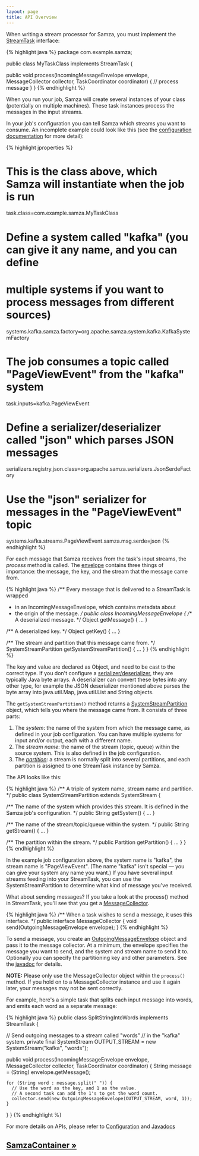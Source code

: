 ```yaml
---
layout: page
title: API Overview
---
```

<!--
   Licensed to the Apache Software Foundation (ASF) under one or more
   contributor license agreements.  See the NOTICE file distributed with
   this work for additional information regarding copyright ownership.
   The ASF licenses this file to You under the Apache License, Version 2.0
   (the "License"); you may not use this file except in compliance with
   the License.  You may obtain a copy of the License at

       http://www.apache.org/licenses/LICENSE-2.0

   Unless required by applicable law or agreed to in writing, software
   distributed under the License is distributed on an "AS IS" BASIS,
   WITHOUT WARRANTIES OR CONDITIONS OF ANY KIND, either express or implied.
   See the License for the specific language governing permissions and
   limitations under the License.
-->

When writing a stream processor for Samza, you must implement the [StreamTask](javadocs/org/apache/samza/task/StreamTask.html) interface:

{% highlight java %}
package com.example.samza;

public class MyTaskClass implements StreamTask {

  public void process(IncomingMessageEnvelope envelope,
                      MessageCollector collector,
                      TaskCoordinator coordinator) {
    // process message
  }
}
{% endhighlight %}

When you run your job, Samza will create several instances of your class (potentially on multiple machines). These task instances process the messages in the input streams.

In your job's configuration you can tell Samza which streams you want to consume. An incomplete example could look like this (see the [configuration documentation](../jobs/configuration.html) for more detail):

{% highlight jproperties %}
# This is the class above, which Samza will instantiate when the job is run
task.class=com.example.samza.MyTaskClass

# Define a system called "kafka" (you can give it any name, and you can define
# multiple systems if you want to process messages from different sources)
systems.kafka.samza.factory=org.apache.samza.system.kafka.KafkaSystemFactory

# The job consumes a topic called "PageViewEvent" from the "kafka" system
task.inputs=kafka.PageViewEvent

# Define a serializer/deserializer called "json" which parses JSON messages
serializers.registry.json.class=org.apache.samza.serializers.JsonSerdeFactory

# Use the "json" serializer for messages in the "PageViewEvent" topic
systems.kafka.streams.PageViewEvent.samza.msg.serde=json
{% endhighlight %}

For each message that Samza receives from the task's input streams, the *process* method is called. The [envelope](javadocs/org/apache/samza/system/IncomingMessageEnvelope.html) contains three things of importance: the message, the key, and the stream that the message came from.

{% highlight java %}
/** Every message that is delivered to a StreamTask is wrapped
 * in an IncomingMessageEnvelope, which contains metadata about
 * the origin of the message. */
public class IncomingMessageEnvelope {
  /** A deserialized message. */
  Object getMessage() { ... }

  /** A deserialized key. */
  Object getKey() { ... }

  /** The stream and partition that this message came from. */
  SystemStreamPartition getSystemStreamPartition() { ... }
}
{% endhighlight %}

The key and value are declared as Object, and need to be cast to the correct type. If you don't configure a [serializer/deserializer](../container/serialization.html), they are typically Java byte arrays. A deserializer can convert these bytes into any other type, for example the JSON deserializer mentioned above parses the byte array into java.util.Map, java.util.List and String objects.

The `getSystemStreamPartition()` method returns a [SystemStreamPartition](javadocs/org/apache/samza/system/SystemStreamPartition.html) object, which tells you where the message came from. It consists of three parts:

1. The *system*: the name of the system from which the message came, as defined in your job configuration. You can have multiple systems for input and/or output, each with a different name.
2. The *stream name*: the name of the stream (topic, queue) within the source system. This is also defined in the job configuration.
3. The [*partition*](javadocs/org/apache/samza/Partition.html): a stream is normally split into several partitions, and each partition is assigned to one StreamTask instance by Samza.

The API looks like this:

{% highlight java %}
/** A triple of system name, stream name and partition. */
public class SystemStreamPartition extends SystemStream {

  /** The name of the system which provides this stream. It is
      defined in the Samza job's configuration. */
  public String getSystem() { ... }

  /** The name of the stream/topic/queue within the system. */
  public String getStream() { ... }

  /** The partition within the stream. */
  public Partition getPartition() { ... }
}
{% endhighlight %}

In the example job configuration above, the system name is "kafka", the stream name is "PageViewEvent". (The name "kafka" isn't special &mdash; you can give your system any name you want.) If you have several input streams feeding into your StreamTask, you can use the SystemStreamPartition to determine what kind of message you've received.

What about sending messages? If you take a look at the process() method in StreamTask, you'll see that you get a [MessageCollector](javadocs/org/apache/samza/task/MessageCollector.html).

{% highlight java %}
/** When a task wishes to send a message, it uses this interface. */
public interface MessageCollector {
  void send(OutgoingMessageEnvelope envelope);
}
{% endhighlight %}

To send a message, you create an [OutgoingMessageEnvelope](javadocs/org/apache/samza/system/OutgoingMessageEnvelope.html) object and pass it to the message collector. At a minimum, the envelope specifies the message you want to send, and the system and stream name to send it to. Optionally you can specify the partitioning key and other parameters. See the [javadoc](javadocs/org/apache/samza/system/OutgoingMessageEnvelope.html) for details.

**NOTE:** Please only use the MessageCollector object within the `process()` method. If you hold on to a MessageCollector instance and use it again later, your messages may not be sent correctly.

For example, here's a simple task that splits each input message into words, and emits each word as a separate message:

{% highlight java %}
public class SplitStringIntoWords implements StreamTask {

  // Send outgoing messages to a stream called "words"
  // in the "kafka" system.
  private final SystemStream OUTPUT_STREAM =
    new SystemStream("kafka", "words");

  public void process(IncomingMessageEnvelope envelope,
                      MessageCollector collector,
                      TaskCoordinator coordinator) {
    String message = (String) envelope.getMessage();

    for (String word : message.split(" ")) {
      // Use the word as the key, and 1 as the value.
      // A second task can add the 1's to get the word count.
      collector.send(new OutgoingMessageEnvelope(OUTPUT_STREAM, word, 1));
    }
  }
}
{% endhighlight %}

For more details on APIs, please refer to [Configuration](../jobs/configuration-table.html) and [Javadocs](javadocs)
## [SamzaContainer &raquo;](../container/samza-container.html)
